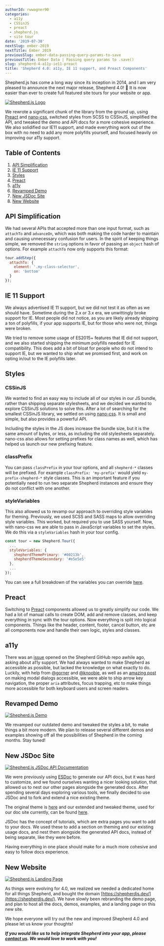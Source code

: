 ```yaml
---
authorId: rwwagner90
categories: 
  - a11y
  - CSSinJS
  - preact
  - shepherd.js
  - site tour
date: '2019-07-30'
nextSlug: ember-2019
nextTitle: Ember 2019
previousSlug: ember-data-passing-query-params-to-save
previousTitle: Ember Data | Passing query params to .save()
slug: shepherd-4-a11y-ie11-preact
title: 'Shepherd 4.0: a11y, IE 11 support, and Preact Components'
---
```


Shepherd.js has come a long way since its inception in 2014, and I am very pleased to announce the
next major release, Shepherd 4.0! 🎉 It is now easier than ever to create full featured site tours
for your website or app.

[![Shepherd.js Logo](/img/blog/shepherd-4-a11y-ie11-preact/shepherd-logo.png)](https://shepherdjs.dev/)

We rewrote a significant chunk of the library from the ground up, using [Preact](https://preactjs.com/) and 
[nano-css](https://github.com/streamich/nano-css), switched styles from SCSS to CSSinJS, simplified 
the API, and tweaked the demo and API docs for a more cohesive experience.
We also solidified our IE11 support, and made everything work out of the box with no need to add any more
polyfills yourself, and focused heavily on improving our a11y support.

## Table of Contents
1. [API Simplification](#apisimplification)
1. [IE 11 Support](#ie11support)
1. [Styles](#styles)
1. [Preact](#preact)
1. [a11y](#a11y)
1. [Revamped Demo](#revampeddemo)
1. [New JSDoc Site](#newjsdocsite)
1. [New Website](#newwebsite)

## API Simplification

We had several APIs that accepted more than one input format, such as `attachTo` and 
`advanceOn`, which was both making the code harder to maintain and causing unnecessary 
confusion for users. In the spirit of keeping things simple, we removed the `string` options
in favor of passing an `object` hash of options. For example `attachTo` now only supports
this format:

```js
tour.addStep({
  attachTo: {
    element: '.my-class-selector',
    on: 'bottom'
  }
});
```

## IE 11 Support

We always advertised IE 11 support, but we did not test it as often as we should have. 
Sometime during the 2.x or 3.x era, we unwittingly broke support for IE. Most people did not
notice, as you are likely already shipping a ton of polyfills, if your app supports IE, but
for those who were not, things were broken.

We tried to remove some usage of ES2015+ features that IE did not support, and we also
started shipping the minimum polyfills needed for IE compatibility. This does add a bit of
bloat for people who do not intend to support IE, but we wanted to ship what we promised first,
and work on opting in/out to the IE polyfills later.

## Styles

### CSSinJS

We wanted to find an easy way to include all of our styles in our JS bundle, rather than shipping separate
stylesheets, and we decided we wanted to explore CSSinJS solutions to solve this.
After a lot of searching for the smallest CSSinJS library, we settled on using [nano-css](https://github.com/streamich/nano-css).
It is small and simple, but also provides a powerful API. 

Including the styles in the JS does increase the bundle size, but it is the same amount of bytes, or less, 
as including the old stylesheets separately. nano-css also allows for setting prefixes for class names as well,
which has helped us launch our new prefixing feature. 

### classPrefix

You can pass `classPrefix` in your tour options, and all `shepherd-*` classes will be prefixed. 
For example `classPrefix: 'my-prefix'` would yield `my-prefix-shepherd-*` style classes. 
This is an important feature if you potentially need to run two separate Shepherd instances and 
ensure they do not conflict with one another.

### styleVariables

This also allowed us to revamp our approach to overriding style variables for theming. Previously,
we used SCSS and SASS maps to allow overriding style variables. This worked, but required you to use
SASS yourself. Now, with nano-css we are able to pass in JavaScript variables to set the styles. We do
this via a `styleVariables` hash in your tour config.

```js
const tour = new Shepherd.Tour({
  ...
  styleVariables: {
    shepherdThemePrimary: '#00213b',
    shepherdThemeSecondary: '#e5e5e5'
  },
  ...
});
```

You can see a full breakdown of the variables you can override [here](https://shepherdjs.dev/docs/tutorial-03-styling.html).

## Preact

Switching to [Preact](https://preactjs.com/) components allowed us to greatly simplify our code. We had a lot of manual calls
to create DOM, add and remove classes, and keep everything in sync with the tour options. Now everything
is split into logical components. Things like the header, content, footer, cancel button, etc are all
components now and handle their own logic, styles and classes.

## a11y

There was an [issue](https://github.com/shipshapecode/shepherd/issues/198) opened on the Shepherd GitHub 
repo awhile ago, asking about a11y support. We had always wanted to make Shepherd as accessible as possible, 
but lacked the knowledge on what exactly to do. Luckily, with help from [@gorner](https://github.com/gorner)
and [@knoobie](https://github.com/knoobie), as well as an [amazing post](https://bitsofco.de/accessible-modal-dialog/) 
on making modal dialogs accessible, we were able to ship arrow key navigation, the proper `aria` attributes,
focus trapping, etc to make things more accessible for both keyboard users and screen readers.

## Revamped Demo

[![Shepherd.js Demo](/img/blog/shepherd-4-a11y-ie11-preact/demo.png)](https://shepherdjs.dev/demo/)

We revamped our outdated demo and tweaked the styles a bit, to make things a bit more modern.
We plan to release several different demos and examples showing off all the possibilities of
Shepherd in the coming months. Stay tuned!

## New JSDoc Site

[![Shepherd.js JSDoc API Documentation](/img/blog/shepherd-4-a11y-ie11-preact/docs.png)](https://shepherdjs.dev/docs/)

We were previously using [ESDoc](https://esdoc.org/) to generate our API docs, but it was hard to customize,
and we found ourselves wanting a nicer looking solution, that allowed us to nest our
other pages alongside the generated docs. After spending several days exploring various
tools, we finally decided to use JSDoc and to fork and extend a nice existing theme.

The original theme is [here](https://github.com/braintree/jsdoc-template) and our extended and tweaked theme, 
used for our doc site currently, can be found [here](https://github.com/shipshapecode/jsdoc-template-ship-shape).

JSDoc has the concept of tutorials, which are extra pages you want to add to your docs. We used these
to add a section on theming and our existing usage docs, and nest them alongside the generated API docs,
instead of being separate, like they were before.

Having everything in one place should make for a much more cohesive and easy to follow docs experience.

## New Website

[![Shepherd.js Landing Page](/img/blog/shepherd-4-a11y-ie11-preact/landing.png)](https://shepherdjs.dev/)


As things were evolving for 4.0, we realized we needed a dedicated home for all things Shepherd, and bought the
domain [https://shepherdjs.dev/](https://shepherdjs.dev/). We have slowly been rebranding the demo page, and plan
to host all the docs, demos, examples, and a landing page on this new site.

We hope everyone will try out the new and improved Shepherd 4.0 and please let us know your thoughts!

***If you would like us to help integrate Shepherd into your app, please [contact us](https://shipshape.io/contact/). We would love to 
work with you!***
